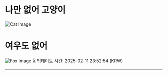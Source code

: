 
# 나만 없어 고양이

![Cat Image](https://cdn2.thecatapi.com/images/at0.jpg)

# 여우도 없어
![Fox Image](https://randomfox.ca/images/38.jpg)
⏳ 업데이트 시간: 2025-02-11 23:52:54 (KRW)

---
